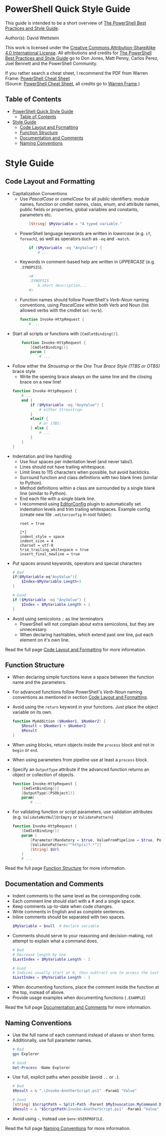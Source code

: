 # PowerShell Quick Style Guide

This guide is intended to be a short overview of [The PowerShell Best Practices and Style Guide](https://poshcode.gitbooks.io/powershell-practice-and-style/).

Author(s): David Wettstein

This work is licensed under the [Creative Commons Attribution-ShareAlike 4.0 International License](https://creativecommons.org/licenses/by-sa/4.0/). All attributions and credits for [The PowerShell Best Practices and Style Guide](https://poshcode.gitbooks.io/powershell-practice-and-style/) go to Don Jones, Matt Penny, Carlos Perez, Joel Bennett and the PowerShell Community.

If you rather search a cheat sheet, I recommend the PDF from Warren Frame: [PowerShell Cheat Sheet](powershell-cheat-sheet.pdf)
<br/>(Source: [PowerShell Cheat Sheet](http://ramblingcookiemonster.github.io/images/Cheat-Sheets/powershell-cheat-sheet.pdf), all credits go to [Warren Frame](http://ramblingcookiemonster.github.io/).)


## Table of Contents

- [PowerShell Quick Style Guide](#powershell-quick-style-guide)
  - [Table of Contents](#table-of-contents)
- [Style Guide](#style-guide)
  - [Code Layout and Formatting](#code-layout-and-formatting)
  - [Function Structure](#function-structure)
  - [Documentation and Comments](#documentation-and-comments)
  - [Naming Conventions](#naming-conventions)


# Style Guide


## Code Layout and Formatting

- Capitalization Conventions
    - Use _PascalCase_ or _camelCase_ for all public identifiers: module names, function or cmdlet names, class, enum, and attribute names, public fields or properties, global variables and constants, parameters etc.
        ```powershell
            [String] $MyVariable = "A typed variable."
        ```
    - PowerShell language keywords are written in _lowercase_ (e.g. `if`, `foreach`), as well as operators such as `-eq` and `-match`.
        ```powershell
            if ($MyVariable -eq "AnyValue") {
                # ...
        ```
    - Keywords in comment-based help are written in _UPPERCASE_ (e.g. `.SYNOPSIS`).
        ```powershell
            <#
            .SYNOPSIS
                A short description...
            #>
        ```
    - Function names should follow PowerShell's _Verb-Noun_ naming conventions, using _PascalCase_ within both Verb and Noun (list allowed verbs with the cmdlet `Get-Verb`).
        ```powershell
        function Invoke-HttpRequest {
            # ...
        ```
- Start all scripts or functions with `[CmdletBinding()]`.
    ```powershell
        function Invoke-HttpRequest {
            [CmdletBinding()]
            param (
                # ...
    ```
- Follow either the _Stroustrup_ or the _One True Brace Style (1TBS or OTBS)_ brace style
    - Write the opening brace always on the same line and the closing brace on a new line!
    ```powershell
    function Invoke-HttpRequest {
        # ...
        end {
            if ($MyVariable -eq "AnyValue") {
                # either Stroustrup:
            }
            elseif {
                # or 1TBS:
            } else {
                # ...
            }
        }
    }
    ```
- Indentation and line handling
    - Use four spaces per indentation level (and never tabs!).
    - Lines should not have trailing whitespace.
    - Limit lines to 115 characters when possible, but avoid backticks.
    - Surround function and class definitions with two blank lines (similar to Python).
    - Method definitions within a class are surrounded by a single blank line (similar to Python).
    - End each file with a single blank line.
    - I recommend using [EditorConfig](https://editorconfig.org/) plugin to automatically set indentation levels and trim trailing whitespaces. Example config (create new file `.editorconfig` in root folder):
        ```text
        root = true

        [*]
        indent_style = space
        indent_size = 4
        charset = utf-8
        trim_trailing_whitespace = true
        insert_final_newline = true
        ```
- Put spaces around keywords, operators and special characters
    ```powershell
    # Bad
    if($MyVariable-eq"AnyValue"){
        $Index=$MyVariable.Length+1
    }

    # Good
    if ($MyVariable -eq "AnyValue") {
        $Index = $MyVariable.Length + 1
    }
    ```
- Avoid using semicolons `;` as line terminators
    - PowerShell will not complain about extra semicolons, but they are unnecessary.
    - When declaring hashtables, which extend past one line, put each element on it's own line.

Read the full page [Code Layout and Formatting](https://poshcode.gitbooks.io/powershell-practice-and-style/Style-Guide/Code-Layout-and-Formatting.html) for more information.


## Function Structure

- When declaring simple functions leave a space between the function name and the parameters.
- For advanced functions follow PowerShell's _Verb-Noun_ naming conventions as mentioned in section [Code Layout and Formatting](#Code-Layout-and-Formatting).

- Avoid using the `return` keyword in your functions. Just place the object variable on its own.
    ```powershell
    function MyAddition ($Number1, $Number2) {
        $Result = $Number1 + $Number2
        $Result
    }
    ```
- When using blocks, return objects inside the `process` block and not in `begin` or `end`.
- When using parameters from pipeline use at least a `process` block.
- Specify an `OutputType` attribute if the advanced function returns an object or collection of objects.
    ```powershell
    function Invoke-HttpRequest {
        [CmdletBinding()]
        [OutputType([PSObject])]
        param(
            # ...
    ```
- For validating function or script parameters, use validation attributes (e.g. `ValidateNotNullOrEmpty` or `ValidatePattern`)
    ```powershell
    function Invoke-HttpRequest {
        [CmdletBinding()]
        param (
            [Parameter(Mandatory = $true, ValueFromPipeline = $true, Position = 0)]
            [ValidatePattern("^http(s)?.*")]
            [String] $Url
        )
        # ...
    ```

Read the full page [Function Structure](https://poshcode.gitbooks.io/powershell-practice-and-style/Style-Guide/Function-Structure.html) for more information.


## Documentation and Comments

- Indent comments to the same level as the corresponding code.
- Each comment line should start with a # and a single space.
- Keep comments up-to-date when code changes.
- Write comments in English and as complete sentences.
- Inline comments should be separated with two spaces.
    ```powershell
    $MyVariable = $null  # Declare variable
    ```
- Comments should serve to your reasoning and decision-making, not attempt to explain what a command does.
    ```powershell
    # Bad
    # Decrease length by one
    $LastIndex = $MyVariable.Length - 1

    # Good
    # Indices usually start at 0, thus subtract one to access the last char.
    $LastIndex = $MyVariable.Length - 1
    ```
- When documenting functions, place the comment inside the function at the top, instead of above.
- Provide usage examples when documenting functions (`.EXAMPLE`)

Read the full page [Documentation and Comments](https://poshcode.gitbooks.io/powershell-practice-and-style/Style-Guide/Documentation-and-Comments.html) for more information.


## Naming Conventions

- Use the full name of each command instead of aliases or short forms.
- Additionally, use full parameter names.
    ```powershell
    # Bad
    gps Explorer

    # Good
    Get-Process -Name Explorer
    ```
- Use full, explicit paths when possible (avoid `..` or `.`).
    ```powershell
    # Bad
    $Result = & ".\Invoke-AnotherScript.ps1" -Param1 "Value"

    # Good
    [string] $ScriptPath = Split-Path -Parent $MyInvocation.MyCommand.Definition
    $Result = & "$ScriptPath\Invoke-AnotherScript.ps1" -Param1 "Value"
    ```
- Avoid using `~`, instead use `$env:USERPROFILE`.

Read the full page [Naming Conventions](https://poshcode.gitbooks.io/powershell-practice-and-style/Style-Guide/Naming-Conventions.html) for more information.
